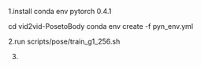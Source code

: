 
1.install conda env pytorch 0.4.1

cd vid2vid-PosetoBody
conda env create -f pyn_env.yml


2.run scripts/pose/train_g1_256.sh


3.
